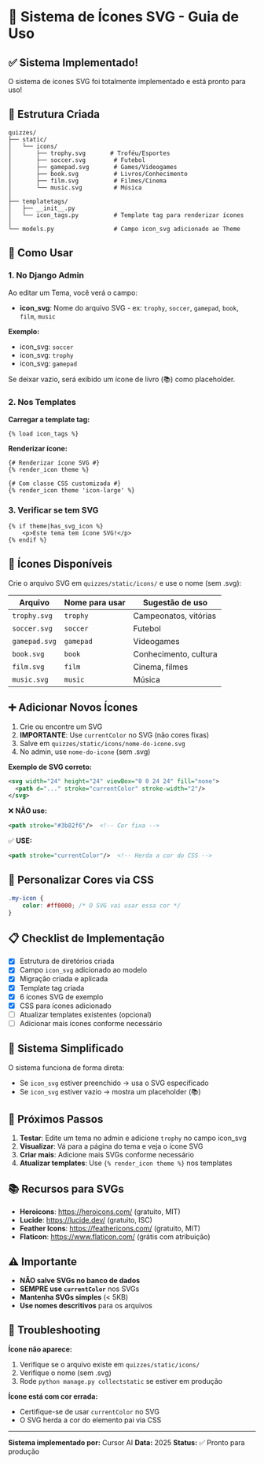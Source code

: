 # 🎨 Sistema de Ícones SVG - Guia de Uso

## ✅ Sistema Implementado!

O sistema de ícones SVG foi totalmente implementado e está pronto para uso!

## 📂 Estrutura Criada

```
quizzes/
├── static/
│   └── icons/
│       ├── trophy.svg       # Troféu/Esportes
│       ├── soccer.svg        # Futebol
│       ├── gamepad.svg       # Games/Videogames
│       ├── book.svg          # Livros/Conhecimento
│       ├── film.svg          # Filmes/Cinema
│       └── music.svg         # Música
│
├── templatetags/
│   ├── __init__.py
│   └── icon_tags.py          # Template tag para renderizar ícones
│
└── models.py                 # Campo icon_svg adicionado ao Theme
```

## 🚀 Como Usar

### 1. No Django Admin

Ao editar um Tema, você verá o campo:
- **icon_svg**: Nome do arquivo SVG - ex: `trophy`, `soccer`, `gamepad`, `book`, `film`, `music`

**Exemplo:**
- icon_svg: `soccer`
- icon_svg: `trophy`
- icon_svg: `gamepad`

Se deixar vazio, será exibido um ícone de livro (📚) como placeholder.

### 2. Nos Templates

**Carregar a template tag:**
```django
{% load icon_tags %}
```

**Renderizar ícone:**
```django
{# Renderizar ícone SVG #}
{% render_icon theme %}

{# Com classe CSS customizada #}
{% render_icon theme 'icon-large' %}
```

### 3. Verificar se tem SVG

```django
{% if theme|has_svg_icon %}
    <p>Este tema tem ícone SVG!</p>
{% endif %}
```

## 📝 Ícones Disponíveis

Crie o arquivo SVG em `quizzes/static/icons/` e use o nome (sem .svg):

| Arquivo | Nome para usar | Sugestão de uso |
|---------|---------------|-----------------|
| `trophy.svg` | `trophy` | Campeonatos, vitórias |
| `soccer.svg` | `soccer` | Futebol |
| `gamepad.svg` | `gamepad` | Videogames |
| `book.svg` | `book` | Conhecimento, cultura |
| `film.svg` | `film` | Cinema, filmes |
| `music.svg` | `music` | Música |

## ➕ Adicionar Novos Ícones

1. Crie ou encontre um SVG
2. **IMPORTANTE**: Use `currentColor` no SVG (não cores fixas)
3. Salve em `quizzes/static/icons/nome-do-icone.svg`
4. No admin, use `nome-do-icone` (sem .svg)

**Exemplo de SVG correto:**
```xml
<svg width="24" height="24" viewBox="0 0 24 24" fill="none">
  <path d="..." stroke="currentColor" stroke-width="2"/>
</svg>
```

❌ **NÃO use:**
```xml
<path stroke="#3b82f6"/>  <!-- Cor fixa -->
```

✅ **USE:**
```xml
<path stroke="currentColor"/>  <!-- Herda a cor do CSS -->
```

## 🎨 Personalizar Cores via CSS

```css
.my-icon {
    color: #ff0000; /* O SVG vai usar essa cor */
}
```

## 📋 Checklist de Implementação

- [x] Estrutura de diretórios criada
- [x] Campo `icon_svg` adicionado ao modelo
- [x] Migração criada e aplicada
- [x] Template tag criada
- [x] 6 ícones SVG de exemplo
- [x] CSS para ícones adicionado
- [ ] Atualizar templates existentes (opcional)
- [ ] Adicionar mais ícones conforme necessário

## 🔄 Sistema Simplificado

O sistema funciona de forma direta:
- Se `icon_svg` estiver preenchido → usa o SVG especificado
- Se `icon_svg` estiver vazio → mostra um placeholder (📚)

## 🎯 Próximos Passos

1. **Testar**: Edite um tema no admin e adicione `trophy` no campo icon_svg
2. **Visualizar**: Vá para a página do tema e veja o ícone SVG
3. **Criar mais**: Adicione mais SVGs conforme necessário
4. **Atualizar templates**: Use `{% render_icon theme %}` nos templates

## 📚 Recursos para SVGs

- **Heroicons**: https://heroicons.com/ (gratuito, MIT)
- **Lucide**: https://lucide.dev/ (gratuito, ISC)
- **Feather Icons**: https://feathericons.com/ (gratuito, MIT)
- **Flaticon**: https://www.flaticon.com/ (grátis com atribuição)

## ⚠️ Importante

- **NÃO salve SVGs no banco de dados**
- **SEMPRE use `currentColor`** nos SVGs
- **Mantenha SVGs simples** (< 5KB)
- **Use nomes descritivos** para os arquivos

## 🐛 Troubleshooting

**Ícone não aparece:**
1. Verifique se o arquivo existe em `quizzes/static/icons/`
2. Verifique o nome (sem .svg)
3. Rode `python manage.py collectstatic` se estiver em produção

**Ícone está com cor errada:**
- Certifique-se de usar `currentColor` no SVG
- O SVG herda a cor do elemento pai via CSS

---

**Sistema implementado por:** Cursor AI
**Data:** 2025
**Status:** ✅ Pronto para produção

